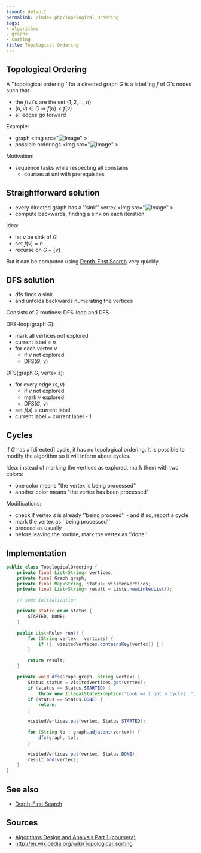 ```yaml
---
layout: default
permalink: /index.php/Topological_Ordering
tags:
- algorithms
- graphs
- sorting
title: Topological Ordering
---
```

## Topological Ordering
A ''topological ordering'' for a directed graph $G$ is a labelling $f$ of $G$'s nodes such that
- the $f(v)$'s are the set $\{1, 2, ..., n\}$
- $(u, v) \in G$ => $f(u) < f(v)$
- all edges go forward

Example:
- graph <img src="<img src="https://raw.githubusercontent.com/alexeygrigorev/wiki-figures/master/legacy/30n9ocu0akrqskcbbemhfamnld.png" alt="Image">" \>
- possible orderings <img src="<img src="https://raw.githubusercontent.com/alexeygrigorev/wiki-figures/master/legacy/1g0c9hkcn6db8rsd4somiag97q.png" alt="Image">" \>

Motivation:
- sequence tasks while respecting all constains
  - courses at uni with prerequisites

## Straightforward solution
- every directed graph has a ''sink'' vertex  <img src="<img src="https://raw.githubusercontent.com/alexeygrigorev/wiki-figures/master/legacy/4ptua7u63ola9kq942q7f108s8.png" alt="Image">" \>
- compute backwards, finding a sink on each iteration

Idea:
- let $v$ be sink of $G$
- set $f(v) = n$
- recurse on $G - \{v\}$

But it can be computed using [Depth-First Search](Depth-First_Search) very quickly

## DFS solution
- dfs finds a sink
- and unfolds backwards numerating the vertices

Consists of 2 routines: DFS-loop and DFS

DFS-loop(graph $G$):
- mark all vertices not explored
- current label = $n$
- for each vertex $v$
  - if $v$ not explored
  - DFS($G$, $v$)


DFS(graph $G$, vertex $s$):
- for every edge $(s, v)$
  - if $v$ not explored
  - mark $v$ explored
  - DFS($G$, $v$)
- set $f(s)$ = current label
- current label = current label - 1

## Cycles
if $G$ has a [directed] cycle, it has no topological ordering. It is possible to modify the algorithm so it will inform about cycles.

Idea: instead of marking the vertices as explored, mark them with two colors:
- one color means "the vertex is being processed"
- another color means "the vertex has been processed"

Modifications:
- check if vertex $s$ is already ''being proceed'' - and if so, report a cycle 
- mark the vertex as ''being processed''
- proceed as usually
- before leaving the routine, mark the vertex as ''done''


## Implementation
```java
public class TopologicalOrdering {
    private final List<String> vertices;
    private final Graph graph;
    private final Map<String, Status> visitedVertices;
    private final List<String> result = Lists.newLinkedList();

    // some initialization

    private static enum Status {
        STARTED, DONE;
    }

    public List<Rule> run() {
        for (String vertex : vertices) {
            if (|  visitedVertices.containsKey(vertex)) { |                dfs(graph, vertex); |            }
        }

        return result;
    }

    private void dfs(Graph graph, String vertex) {
        Status status = visitedVertices.get(vertex);
        if (status == Status.STARTED) {
            throw new IllegalStateException("Look ma I got a cycle|  "); |        } |
        if (status == Status.DONE) {
            return;
        }

        visitedVertices.put(vertex, Status.STARTED);

        for (String to : graph.adjacent(vertex)) {
            dfs(graph, to);
        }

        visitedVertices.put(vertex, Status.DONE);
        result.add(vertex);
    }
}
```

## See also
- [Depth-First Search](Depth-First_Search)

## Sources
- [Algorithms Design and Analysis Part 1 (coursera)](Algorithms_Design_and_Analysis_Part_1_(coursera))
- http://en.wikipedia.org/wiki/Topological_sorting
